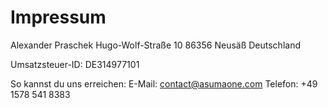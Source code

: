 # Impressum

Alexander Praschek
Hugo-Wolf-Straße 10
86356 Neusäß
Deutschland

Umsatzsteuer-ID: DE314977101

So kannst du uns erreichen:
E-Mail: contact@asumaone.com
Telefon: +49 1578 541 8383